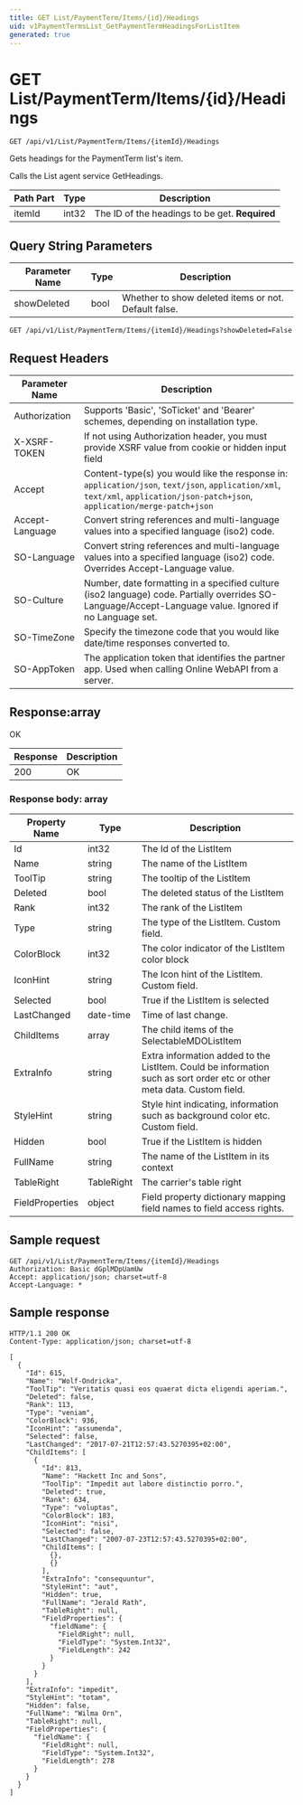 ```yaml
---
title: GET List/PaymentTerm/Items/{id}/Headings
uid: v1PaymentTermsList_GetPaymentTermHeadingsForListItem
generated: true
---
```


# GET List/PaymentTerm/Items/{id}/Headings

```http
GET /api/v1/List/PaymentTerm/Items/{itemId}/Headings
```

Gets headings for the PaymentTerm list's item.


Calls the List agent service GetHeadings.





| Path Part | Type | Description |
|-----------|------|-------------|
| itemId | int32 | The ID of the headings to be get. **Required** |


## Query String Parameters

| Parameter Name | Type |  Description |
|----------------|------|--------------|
| showDeleted | bool |  Whether to show deleted items or not. Default false. |

```http
GET /api/v1/List/PaymentTerm/Items/{itemId}/Headings?showDeleted=False
```


## Request Headers

| Parameter Name | Description |
|----------------|-------------|
| Authorization  | Supports 'Basic', 'SoTicket' and 'Bearer' schemes, depending on installation type. |
| X-XSRF-TOKEN   | If not using Authorization header, you must provide XSRF value from cookie or hidden input field |
| Accept         | Content-type(s) you would like the response in: `application/json`, `text/json`, `application/xml`, `text/xml`, `application/json-patch+json`, `application/merge-patch+json` |
| Accept-Language | Convert string references and multi-language values into a specified language (iso2) code. |
| SO-Language | Convert string references and multi-language values into a specified language (iso2) code. Overrides Accept-Language value. |
| SO-Culture | Number, date formatting in a specified culture (iso2 language) code. Partially overrides SO-Language/Accept-Language value. Ignored if no Language set. |
| SO-TimeZone | Specify the timezone code that you would like date/time responses converted to. |
| SO-AppToken | The application token that identifies the partner app. Used when calling Online WebAPI from a server. |


## Response:array

OK

| Response | Description |
|----------------|-------------|
| 200 | OK |

### Response body: array

| Property Name | Type |  Description |
|----------------|------|--------------|
| Id | int32 | The Id of the ListItem |
| Name | string | The name of the ListItem |
| ToolTip | string | The tooltip of the ListItem |
| Deleted | bool | The deleted status of the ListItem |
| Rank | int32 | The rank of the ListItem |
| Type | string | The type of the ListItem. Custom field. |
| ColorBlock | int32 | The color indicator of the ListItem color block |
| IconHint | string | The Icon hint of the ListItem. Custom field. |
| Selected | bool | True if the ListItem is selected |
| LastChanged | date-time | Time of last change. |
| ChildItems | array | The child items of the SelectableMDOListItem |
| ExtraInfo | string | Extra information added to the ListItem. Could be information such as sort order etc or other meta data. Custom field. |
| StyleHint | string | Style hint indicating, information such as background color etc. Custom field. |
| Hidden | bool | True if the ListItem is hidden |
| FullName | string | The name of the ListItem in its context |
| TableRight | TableRight | The carrier's table right |
| FieldProperties | object | Field property dictionary mapping field names to field access rights. |

## Sample request

```http!
GET /api/v1/List/PaymentTerm/Items/{itemId}/Headings
Authorization: Basic dGplMDpUamUw
Accept: application/json; charset=utf-8
Accept-Language: *
```

## Sample response

```http_
HTTP/1.1 200 OK
Content-Type: application/json; charset=utf-8

[
  {
    "Id": 615,
    "Name": "Wolf-Ondricka",
    "ToolTip": "Veritatis quasi eos quaerat dicta eligendi aperiam.",
    "Deleted": false,
    "Rank": 113,
    "Type": "veniam",
    "ColorBlock": 936,
    "IconHint": "assumenda",
    "Selected": false,
    "LastChanged": "2017-07-21T12:57:43.5270395+02:00",
    "ChildItems": [
      {
        "Id": 813,
        "Name": "Hackett Inc and Sons",
        "ToolTip": "Impedit aut labore distinctio porro.",
        "Deleted": true,
        "Rank": 634,
        "Type": "voluptas",
        "ColorBlock": 183,
        "IconHint": "nisi",
        "Selected": false,
        "LastChanged": "2007-07-23T12:57:43.5270395+02:00",
        "ChildItems": [
          {},
          {}
        ],
        "ExtraInfo": "consequuntur",
        "StyleHint": "aut",
        "Hidden": true,
        "FullName": "Jerald Rath",
        "TableRight": null,
        "FieldProperties": {
          "fieldName": {
            "FieldRight": null,
            "FieldType": "System.Int32",
            "FieldLength": 242
          }
        }
      }
    ],
    "ExtraInfo": "impedit",
    "StyleHint": "totam",
    "Hidden": false,
    "FullName": "Wilma Orn",
    "TableRight": null,
    "FieldProperties": {
      "fieldName": {
        "FieldRight": null,
        "FieldType": "System.Int32",
        "FieldLength": 278
      }
    }
  }
]
```
